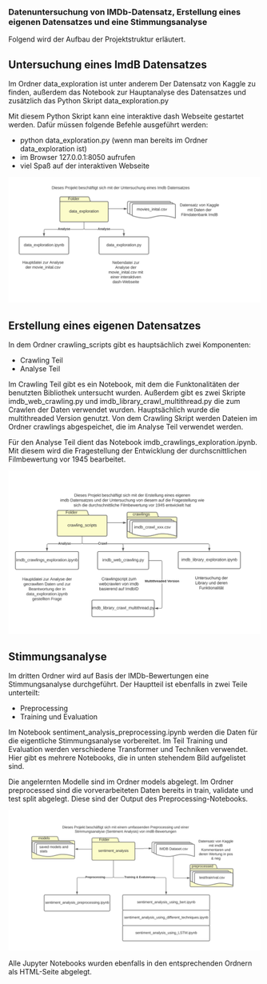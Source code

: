 ### Datenuntersuchung von IMDb-Datensatz, Erstellung eines eigenen Datensatzes und eine Stimmungsanalyse

Folgend wird der Aufbau der Projektstruktur erläutert.

## Untersuchung eines ImdB Datensatzes

Im Ordner data_exploration ist unter anderem Der Datensatz von Kaggle zu finden, außerdem das Notebook zur Hauptanalyse des Datensatzes 
und zusätzlich das Python Skript data_exploration.py

Mit diesem Python Skript kann eine interaktive dash Webseite gestartet werden. Dafür müssen folgende Befehle ausgeführt werden:
- python data_exploration.py (wenn man bereits im Ordner data_exploration ist)
- im Browser 127.0.0.1:8050 aufrufen
- viel Spaß auf der interaktiven Webseite

<img src="plots/data_exploration.svg">

## Erstellung eines eigenen Datensatzes

In dem Ordner crawling_scripts gibt es hauptsächlich zwei Komponenten:
- Crawling Teil
- Analyse Teil

Im Crawling Teil gibt es ein Notebook, mit dem die Funktonalitäten der benutzten Bibliothek untersucht wurden. Außerdem gibt es zwei Skripte imdb_web_crawling.py und imdb_library_crawl_multithread.py die zum Crawlen der Daten verwendet wurden. Hauptsächlich wurde die multithreaded Version genutzt. Von dem Crawling Skript werden Dateien im Ordner crawlings abgespeichet, die im Analyse Teil verwendet werden.

Für den Analyse Teil dient das Notebook imdb_crawlings_exploration.ipynb. Mit diesem wird die Fragestellung der Entwicklung der durchscnittlichen Filmbewertung vor 1945 bearbeitet.

<img src="plots/crawling_scripts.svg">

## Stimmungsanalyse

Im dritten Ordner wird auf Basis der IMDb-Bewertungen eine Stimmungsanalyse durchgeführt.
Der Hauptteil ist ebenfalls in zwei Teile unterteilt:
- Preprocessing
- Training und Evaluation

Im Notebook sentiment_analysis_preprocessing.ipynb werden die Daten für die eigentliche Stimmungsanalyse vorbereitet.
Im Teil Training und Evaluation werden verschiedene Transformer und Techniken verwendet. Hier gibt es mehrere Notebooks, die in unten stehendem Bild aufgelistet sind.

Die angelernten Modelle sind im Ordner models abgelegt. Im Ordner preprocessed sind die vorverarbeiteten Daten bereits in train, validate und test split abgelegt. Diese sind der Output des Preprocessing-Notebooks.

<img src="plots/sentiment_analysis.svg">

Alle Jupyter Notebooks wurden ebenfalls in den entsprechenden Ordnern als HTML-Seite abgelegt.